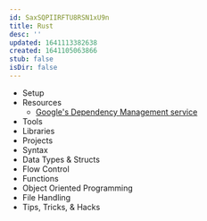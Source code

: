 ```yaml
---
id: SaxSQPIIRFTU8RSN1xU9n
title: Rust
desc: ''
updated: 1641113382638
created: 1641105063866
stub: false
isDir: false
---
```


- Setup
- Resources
  - [Google's Dependency Management service](https://deps.dev/)
- Tools
- Libraries
- Projects
- Syntax
- Data Types & Structs
- Flow Control
- Functions
- Object Oriented Programming
- File Handling
- Tips, Tricks, & Hacks
